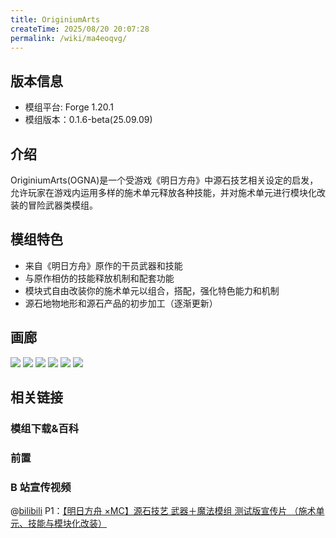 ```yaml
---
title: OriginiumArts
createTime: 2025/08/20 20:07:28
permalink: /wiki/ma4eoqvg/
---
```


## 版本信息

- 模组平台: Forge 1.20.1
- 模组版本：0.1.6-beta(25.09.09)

## 介绍

OriginiumArts(OGNA)是一个受游戏《明日方舟》中源石技艺相关设定的启发，允许玩家在游戏内运用多样的施术单元释放各种技能，并对施术单元进行模块化改装的冒险武器类模组。

## 模组特色

- 来自《明日方舟》原作的干员武器和技能
- 与原作相仿的技能释放机制和配套功能
- 模块式自由改装你的施术单元以组合，搭配，强化特色能力和机制
- 源石地物地形和源石产品的初步加工（逐渐更新）

## 画廊

![](/assets/bsl_2.png)
![](/assets/intro4.png)
![](/assets/intro5.png)
![](/assets/intro6.png)
![](/assets/2025-09-09_18.29.59.png)
![](/assets/2025-09-09_18.28.35.png)

## 相关链接

### 模组下载&百科

<LinkCard title="Modrinth" href="https://modrinth.com/mod/originiumarts" description="模组在Modrinth的下载地址" icon="https://modrinth.com/favicon-light.ico" />

<!-- [Modrinth](https://modrinth.com/mod/originiumarts) -->

<LinkCard title="Curseforge" href="https://www.curseforge.com/minecraft/mc-mods/originiumarts" description="模组在CurseForge的下载地址" icon="https://static-beta.curseforge.com/images/favicon.ico" />

<!-- [Curseforge](https://www.curseforge.com/minecraft/mc-mods/originiumarts) -->

<LinkCard title="MC百科" href="https://www.mcmod.cn/class/21880.html" description="OriginiumArts（OGNA）是一个受游戏《明日方舟》中源石技艺相关设定启发的模组。" icon="https://www.mcmod.cn/static/public/images/favicon.ico" />

<!-- [MC百科](https://www.mcmod.cn/class/21880.html) -->

### 前置

<CardGrid>
  <LinkCard title="【MC百科】光子Photon" href="https://www.mcmod.cn/class/10618.html" />

  <LinkCard title="【MC百科】GeckoLib" href="https://www.mcmod.cn/class/3232.html" />

</CardGrid>

<!-- [【MC百科】光子Photon](https://www.mcmod.cn/class/10618.html)

[【MC百科】GeckoLib](https://www.mcmod.cn/class/3232.html) -->

### B 站宣传视频

@[bilibili](BV1ADetzQEEw)
P1：[【明日方舟 ×MC】源石技艺 武器＋魔法模组 测试版宣传片 （施术单元、技能与模块化改装）](https://www.bilibili.com/video/BV1ADetzQEEw/)
